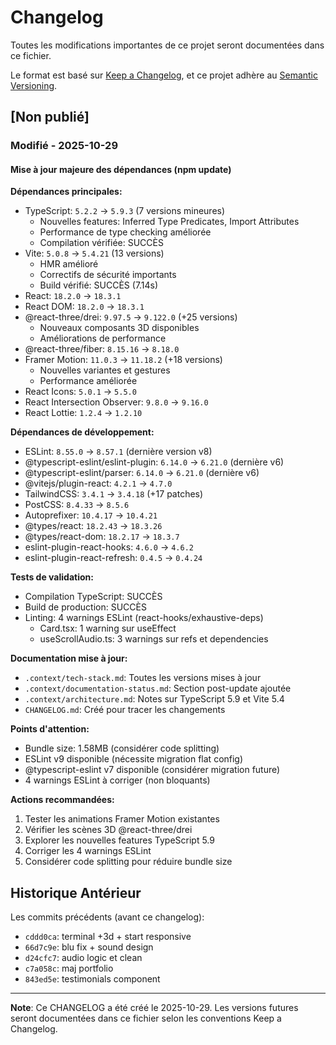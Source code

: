 # Changelog

Toutes les modifications importantes de ce projet seront documentées dans ce fichier.

Le format est basé sur [Keep a Changelog](https://keepachangelog.com/fr/1.0.0/),
et ce projet adhère au [Semantic Versioning](https://semver.org/lang/fr/).

## [Non publié]

### Modifié - 2025-10-29

#### Mise à jour majeure des dépendances (npm update)

**Dépendances principales:**
- TypeScript: `5.2.2` → `5.9.3` (7 versions mineures)
  - Nouvelles features: Inferred Type Predicates, Import Attributes
  - Performance de type checking améliorée
  - Compilation vérifiée: SUCCÈS
- Vite: `5.0.8` → `5.4.21` (13 versions)
  - HMR amélioré
  - Correctifs de sécurité importants
  - Build vérifié: SUCCÈS (7.14s)
- React: `18.2.0` → `18.3.1`
- React DOM: `18.2.0` → `18.3.1`
- @react-three/drei: `9.97.5` → `9.122.0` (+25 versions)
  - Nouveaux composants 3D disponibles
  - Améliorations de performance
- @react-three/fiber: `8.15.16` → `8.18.0`
- Framer Motion: `11.0.3` → `11.18.2` (+18 versions)
  - Nouvelles variantes et gestures
  - Performance améliorée
- React Icons: `5.0.1` → `5.5.0`
- React Intersection Observer: `9.8.0` → `9.16.0`
- React Lottie: `1.2.4` → `1.2.10`

**Dépendances de développement:**
- ESLint: `8.55.0` → `8.57.1` (dernière version v8)
- @typescript-eslint/eslint-plugin: `6.14.0` → `6.21.0` (dernière v6)
- @typescript-eslint/parser: `6.14.0` → `6.21.0` (dernière v6)
- @vitejs/plugin-react: `4.2.1` → `4.7.0`
- TailwindCSS: `3.4.1` → `3.4.18` (+17 patches)
- PostCSS: `8.4.33` → `8.5.6`
- Autoprefixer: `10.4.17` → `10.4.21`
- @types/react: `18.2.43` → `18.3.26`
- @types/react-dom: `18.2.17` → `18.3.7`
- eslint-plugin-react-hooks: `4.6.0` → `4.6.2`
- eslint-plugin-react-refresh: `0.4.5` → `0.4.24`

**Tests de validation:**
- Compilation TypeScript: SUCCÈS
- Build de production: SUCCÈS
- Linting: 4 warnings ESLint (react-hooks/exhaustive-deps)
  - Card.tsx: 1 warning sur useEffect
  - useScrollAudio.ts: 3 warnings sur refs et dependencies

**Documentation mise à jour:**
- `.context/tech-stack.md`: Toutes les versions mises à jour
- `.context/documentation-status.md`: Section post-update ajoutée
- `.context/architecture.md`: Notes sur TypeScript 5.9 et Vite 5.4
- `CHANGELOG.md`: Créé pour tracer les changements

**Points d'attention:**
- Bundle size: 1.58MB (considérer code splitting)
- ESLint v9 disponible (nécessite migration flat config)
- @typescript-eslint v7 disponible (considérer migration future)
- 4 warnings ESLint à corriger (non bloquants)

**Actions recommandées:**
1. Tester les animations Framer Motion existantes
2. Vérifier les scènes 3D @react-three/drei
3. Explorer les nouvelles features TypeScript 5.9
4. Corriger les 4 warnings ESLint
5. Considérer code splitting pour réduire bundle size

## Historique Antérieur

Les commits précédents (avant ce changelog):
- `cddd0ca`: terminal +3d + start responsive
- `66d7c9e`: blu fix + sound design
- `d24cfc7`: audio logic et clean
- `c7a058c`: maj portfolio
- `843ed5e`: testimonials component

---

**Note**: Ce CHANGELOG a été créé le 2025-10-29. Les versions futures seront documentées dans ce fichier selon les conventions Keep a Changelog.
